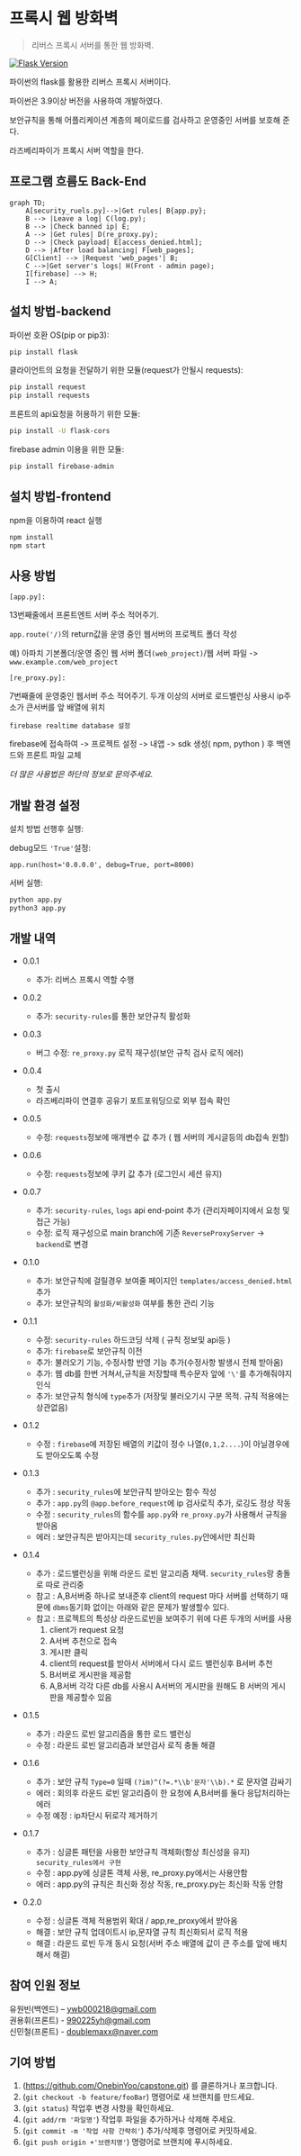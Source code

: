 # 프록시 웹 방화벽
> 리버스 프록시 서버를 통한 웹 방화벽.

[![Flask Version][flask-image]][flask-url]

파이썬의 flask를 활용한 리버스 프록시 서버이다.

파이썬은 3.9이상 버전을 사용하여 개발하였다.

보안규칙을 통해 어플리케이션 계층의 페이로드를 검사하고 운영중인 서버를 보호해 준다.

라즈베리파이가 프록시 서버 역할을 한다.

## 프로그램 흐름도 Back-End

```mermaid
graph TD;
    A[security_ruels.py]-->|Get rules| B{app.py};
    B --> |Leave a log| C(log.py);
    B --> |Check banned ip| E;
    A --> |Get rules| D(re_proxy.py);
    D --> |Check payload| E[access_denied.html];
    D --> |After load balancing| F[web_pages];
    G[Client] --> |Request 'web_pages'| B;
    C -->|Get server's logs| H(Front - admin page);
    I[firebase] --> H;
    I --> A;
```

## 설치 방법-backend

파이썬 호환 OS(pip or pip3):

```sh
pip install flask
```
클라이언트의 요청을 전달하기 위한 모듈(request가 안될시 requests):

```sh
pip install request
pip install requests
```

프론트의 api요청을 허용하기 위한 모듈:

```sh
pip install -U flask-cors
```

firebase admin 이용을 위한 모듈:

```sh
pip install firebase-admin
```
## 설치 방법-frontend

npm을 이용하여 react 실행

```sh
npm install
npm start
```

## 사용 방법  

`[app.py]:`

13번째줄에서 프론트엔트 서버 주소 적어주기.  

`app.route('/)`의 return값을 운영 중인 웹서버의 프로젝트 폴더 작성

예) 아파치 기본폴더/운영 중인 웹 서버 폴더`(web_project)`/웹 서버 파일 -> `www.example.com/web_project`

`[re_proxy.py]:`

7번째줄에 운영중인 웹서버 주소 적어주기. 
두개 이상의 서버로 로드밸런싱 사용시 ip주소가 큰서버를 앞 배열에 위치

`firebase realtime database 설정`

firebase에 접속하여 -> 프로젝트 설정 -> 내앱 -> sdk 생성( npm, python ) 후 백엔드와 프론트 파일 교체

_더 많은 사용법은 하단의 정보로 문의주세요._

## 개발 환경 설정

설치 방법 선행후 실행:  

debug모드 `'True'`설정:

`app.run(host='0.0.0.0', debug=True, port=8000)`

서버 실행:

```sh
python app.py
python3 app.py
```

## 개발 내역

* 0.0.1
    * 추가: 리버스 프록시 역할 수행
* 0.0.2
    * 추가: `security-rules`를 통한 보안규칙 활성화
* 0.0.3
    * 버그 수정: `re_proxy.py` 로직 재구성(보안 규칙 검사 로직 에러)
* 0.0.4
    * 첫 출시
    * 라즈베리파이 연결후 공유기 포트포워딩으로 외부 접속 확인
* 0.0.5
    * 수정: `requests`정보에 매개변수 값 추가 ( 웹 서버의 게시글등의 db접속 원할)
* 0.0.6
    * 수정: `requests`정보에 쿠키 값 추가 (로그인시 세션 유지)
* 0.0.7
    * 추가: `security-rules`, `logs` api end-point 추가 (관리자페이지에서 요청 및 접근 가능)
    * 수정: 로직 재구성으로 main branch에 기존 `ReverseProxyServer` -> `backend`로 변경
* 0.1.0
    * 추가: 보안규칙에 걸릴경우 보여줄 페이지인 `templates/access_denied.html` 추가
    * 추가: 보안규칙의 `활성화/비활성화` 여부를 통한 관리 기능
* 0.1.1
    * 수정: `security-rules` 하드코딩 삭제 ( 규칙 정보및 api등 )
    * 추가: `firebase`로 보안규칙 이전
    * 추가: 불러오기 기능, 수정사항 반영 기능 추가(수정사항 발생시 전체 받아옴)
    * 추가: 웹 db를 한번 거쳐서,규칙을 저장할때 특수문자 앞에 `'\'`를 추가해줘야지 인식
    * 추가: 보안규칙 형식에 `type`추가 (저장및 불러오기시 구분 목적. 규칙 적용에는 상관없음)
* 0.1.2
    * 수정 : `firebase`에 저장된 배열의 키값이 정수 나열(`0,1,2....`)이 아닐경우에도 받아오도록 수정
* 0.1.3 
   * 추가 : `security_rules`에 보안규칙 받아오는 함수 작성
   * 추가 : `app.py`의 `@app.before_request`에 ip 검사로직 추가, 로깅도 정상 작동
   * 수정 : `security_rules`의 함수를 `app.py`와 `re_proxy.py`가 사용해서 규칙을 받아옴
   * 에러 : 보안규칙은 받아지는데 `security_rules.py`안에서만 최신화

* 0.1.4
   * 추가 : 로드밸런싱을 위해 라운드 로빈 알고리즘 채택. `security_rules`랑 충돌로 따로 관리중
   * 참고 : A,B서버중 하나로 보내준후 client의 request 마다 서버를 선택하기 때문에 `dbms`동기화 없이는 아래와 같은 문제가 발생할수 있다.
   * 참고 : 프로젝트의 특성상 라운드로빈을 보여주기 위에 다른 두개의 서버를 사용
        1. client가 request 요청
        2. A서버 추천으로 접속
        3. 게시판 클릭
        4. client의 request를 받아서 서버에서 다시 로드 밸런싱후 B서버 추천
        5. B서버로 게시판을 제공함
        6. A,B서버 각각 다른 db를 사용시 A서버의 게시판을 원해도 B 서버의 게시판을 제공할수 있음
* 0.1.5
    * 추가 : 라운드 로빈 알고리즘을 통한 로드 밸런싱
    * 수정 : 라운드 로빈 알고리즘과 보안검사 로직 충돌 해결
* 0.1.6
    * 추가 : 보안 규칙 ``Type=0`` 일때 ``(?im)^(?=.*\\b'문자'\\b).*`` 로 문자열 감싸기
    * 에러 : 회의후 라운드 로빈 알고리즘이 한 요청에 A,B서버를 둘다 응답처리하는 에러
    * 수정 예정 : ip차단시 뒤로각 제거하기
* 0.1.7
    * 추가 : 싱글톤 패턴을 사용한 보안규칙 객체화(항상 최신성을 유지) `security_rules에서 구현`
    * 수정 : app.py에 싱글톤 객체 사용, re_proxy.py에서는 사용안함
    * 에러 : app.py의 규칙은 최신화 정상 작동, re_proxy.py는 최신화 작동 안함
* 0.2.0
    * 수정 : 싱글톤 객체 적용범위 확대 / app,re_proxy에서 받아옴
    * 해결 : 보안 규칙 업데이트시 ip,문자열 규칙 최신화되서 로직 적용
    * 해결 : 라운드 로빈 두개 동시 요청(서버 주소 배열에 값이 큰 주소를 앞에 배치해서 해결)

## 참여 인원 정보

유원빈(백엔드) – ywb000218@gmail.com  
권용휘(프론트) - 990225yh@gmail.com  
신민철(프론트) - doublemaxx@naver.com  

## 기여 방법

1. (https://github.com/OnebinYoo/capstone.git) 를 클론하거나 포크합니다.
2. (`git checkout -b feature/fooBar`) 명령어로 새 브랜치를 만드세요.
3. (`git status`) 작업후 변경 사항을 확인하세요.
4. (`git add/rm '파일명'`) 작업후 파일을 추가하거나 삭제해 주세요.
5. (`git commit -m '작업 사항 간략히'`) 추가/삭제후 명령어로 커밋하세요.
6. (`git push origin +'브랜치명'`) 명령어로 브랜치에 푸시하세요. 

<!-- Markdown link & img dfn's -->
[flask-image]: https://img.shields.io/badge/flask-00000?style=flat-square&logo=flask&logoColor=#000000
[flask-url]: https://flask-docs-kr.readthedocs.io/ko/latest/quickstart.html
